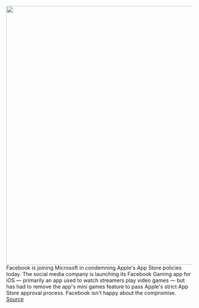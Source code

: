 <img src='https://cdn.vox-cdn.com/thumbor/iwE5BbZj90TZGPOnGB4akRM1wY8=/0x0:2040x1360/1200x800/filters:focal(857x517:1183x843)/cdn.vox-cdn.com/uploads/chorus_image/image/67169660/acastro_180522_facebook_0002.0.jpg' width='700px' /><br/>
Facebook is joining Microsoft in condemning Apple's App Store policies today. The social media company is launching its Facebook Gaming app for iOS — primarily an app used to watch streamers play video games — but has had to remove the app's mini games feature to pass Apple's strict App Store approval process. Facebook isn't happy about the compromise.
<a href='https://www.theverge.com/2020/8/7/21358355/facebook-apple-app-store-policies-comments-facebook-gaming-ios'> Source <a/>